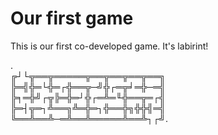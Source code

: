 # Our first game

This is our first co-developed game. It's labirint!  
  
  .  
╔┘└╦══╦═════╦══╦══╦══╦══╗  
╠═╣╬═└╬═┌╬══╦─╝╬┌═╦╛═╬─═╣  
╠╕═╬╝┌╦╠═╬═┘╬┌═╩═╙╬══╦═┌╣  
╠═┤╦═┐╩══╗╩═╬═┐╬══╬╗╬╬╣═╣  
╚══╩══╩─═╩══╩═════╩══╩┐┌╝.  

